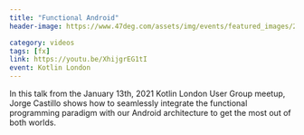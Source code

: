 ```yaml
---
title: "Functional Android"
header-image: https://www.47deg.com/assets/img/events/featured_images/2021-01-13-kotlin-london-meetup.jpg

category: videos
tags: [fx]
link: https://youtu.be/XhijgrEG1tI
event: Kotlin London
---
```


In this talk from the January 13th, 2021 Kotlin London User Group meetup, Jorge Castillo shows how to seamlessly integrate the functional programming paradigm with our Android architecture to get the most out of both worlds.
